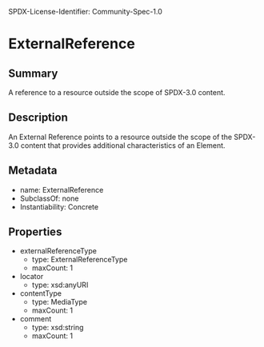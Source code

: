 SPDX-License-Identifier: Community-Spec-1.0

# ExternalReference

## Summary

A reference to a resource outside the scope of SPDX-3.0 content.

## Description

An External Reference points to a resource outside the scope of the SPDX-3.0 content
that provides additional characteristics of an Element.

## Metadata

- name: ExternalReference
- SubclassOf: none
- Instantiability: Concrete

## Properties

- externalReferenceType
  - type: ExternalReferenceType
  - maxCount: 1
- locator
  - type: xsd:anyURI
- contentType
  - type: MediaType
  - maxCount: 1
- comment
  - type: xsd:string
  - maxCount: 1

